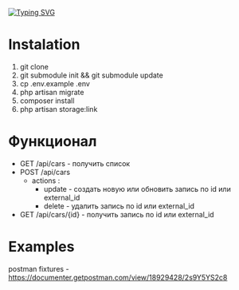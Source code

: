 [![Typing SVG](https://readme-typing-svg.herokuapp.com?color=%2336BCF7&lines=Test+task)](https://git.io/typing-svg)
# Instalation

1. git clone
2. git submodule init && git submodule update
3. cp .env.example .env
4. php artisan migrate
5. composer install
6. php artisan storage:link

# Функционал
* GET /api/cars - получить список
* POST /api/cars
  * actions : 
    * update - создать новую или обновить запись по id или external_id
    * delete - удалить запись по id или external_id
* GET /api/cars/{id} - получить запись по id или external_id

# Examples
postman fixtures - https://documenter.getpostman.com/view/18929428/2s9Y5YS2c8
